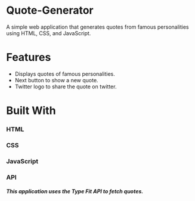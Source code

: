 # Quote-Generator
A simple web application that generates quotes from famous personalities using HTML, CSS, and JavaScript.

# Features

* Displays quotes of famous personalities.
* Next button to show a new quote.
* Twitter logo to share the quote on twitter.

# Built With

### HTML
### CSS
### JavaScript
### API
##### This application uses the Type Fit API to fetch quotes.


